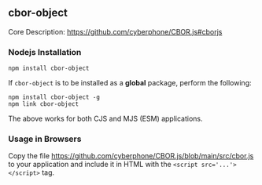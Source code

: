 ## cbor-object
Core Description: https://github.com/cyberphone/CBOR.js#cborjs

### Nodejs Installation
```code
npm install cbor-object
```

If `cbor-object` is to be installed as a **global** package, perform the following:
```code
npm install cbor-object -g
npm link cbor-object
```
The above works for both CJS and MJS (ESM) applications.

### Usage in Browsers
Copy the file https://github.com/cyberphone/CBOR.js/blob/main/src/cbor.js to your application and include it in HTML with the `<script src='...'></script>` tag.
